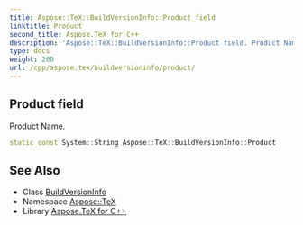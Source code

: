```yaml
---
title: Aspose::TeX::BuildVersionInfo::Product field
linktitle: Product
second_title: Aspose.TeX for C++
description: 'Aspose::TeX::BuildVersionInfo::Product field. Product Name in C++.'
type: docs
weight: 200
url: /cpp/aspose.tex/buildversioninfo/product/
---
```

## Product field


Product Name.

```cpp
static const System::String Aspose::TeX::BuildVersionInfo::Product
```

## See Also

* Class [BuildVersionInfo](../)
* Namespace [Aspose::TeX](../../)
* Library [Aspose.TeX for C++](../../../)
